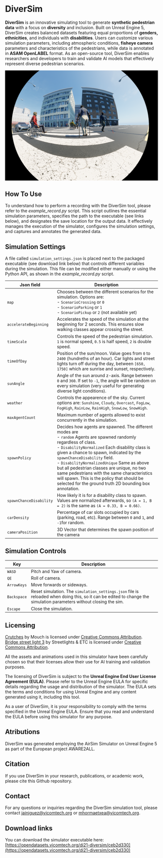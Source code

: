 # DiverSim

**DiverSim** is an innovative simulating tool to generate **synthetic pedestrian data** with a focus on **diversity** and inclusion. Built on Unreal Engine 5, DiverSim creates balanced datasets featuring equal proportions of **genders, ethnicities**, and individuals with **disabilities**. Users can customize various simulation parameters, including atmospheric conditions, **fisheye camera** parameters and characteristics of the pedestrians, while data is annotated in **ASAM OpenLABEL** format. As an open-source tool, DiverSim enables researchers and developers to train and validate AI models that effectively represent diverse pedestrian scenarios.

![DiverSim fisheye camera capture, showing pedestrians of different characteristics](./images/fisheye_capture.png "DiverSim fisheye camera capture")

## How To Use
To understand how to perform a recording with the DiverSim tool, please refer to the *example_record.py* script. This script outlines the essential simulation parameters, specifies the path to the executable (see links below), and designates the save location for the output data. It effectively manages the execution of the simulator, configures the simulation settings, and captures and annotates the generated data.

## Simulation Settings

A file called `simulation_settings.json` is placed next to the packaged executable (see download link below) that controls different variables during the simulation. This file can be modified either manually or using the Python API, as shown in the *example_record.py* script.

| Json field | Description |
| --- | --- | 
| `map` | Chooses between the different scenarios for the simulation. Options are:  <br /> - `ScenarioCrossing` or `0` <br /> - `ScenarioParking` or `1` <br /> - `ScenarioPickup` or `2` (not available yet)|  
| `accelerateBeginning` | Accelerates the speed of the simulation at the beginning for 2 seconds. This ensures slow walking classes appear crossing the street. | 
| `timeScale` | Controls the speed of the pedestrian simulation. `1` is normal speed, `0.5` is half speed, `2` is double speed.| 
| `timeOfDay` | Position of the sun/moon. Value goes from `0` to `2400` (hundreths of an hour). Car lights and street lights turn off during the day, between `[650, 1750]` which are sunrise and sunset, respectively. |
| `sunAngle` | Angle of the sun around z-axis. Range between `0` and `360`. If set to `-1`, the angle will be random on every simulation (very useful for generating diverse light conditions). |
| `weather` | Controls the appearence of the sky. Current options are: `Sunshine`, `Cloudy`, `Overcast`, `FogLow`, `FogHigh`, `RainLow`, `RainHigh`, `SnowLow`, `SnowHigh`.  |
| `maxAgentCount` | Maximum number of agents allowed to exist concurrently in the simulation. |
| `spawnPolicy` | Decides how agents are spawned. The different modes are <br /> - `random` Agents are spawned randomly regardless of class. <br /> - `DisabilityNormalized` Each disability class is given a chance to spawn, indicated by the `spawnChanceDisability` field. <br /> - `DisabilityNormalizedUnique` Same as above but all pedestrian classes are unique, no two same pedestrians with the same characteristics will spawn. This is the policy that should be selected for the ground truth 2D bounding box annotation.|
| `spawnChanceDisability` | How likely it is for a disability class to spawn. <br /> Values are normalized afterwards, so `(A = 1, B = 2)` is the same as `(A = 0.33, B = 0.66)`. |
| `carDensity` | Percentage of car slots occupied by cars (parking, road, etc). Range between `0` and `1`, and `-1`for random. |
| `cameraPosition` | 3D Vector that determines the spawn position of the camera |


## Simulation Controls

| Key | Description |
| --- | --- |
`WASD` | Pitch and Yaw of camera.
`QE` | Roll of camera.
`ArrowKeys` | Move forwards or sideways.
`Backspace` | Reset simulation. The `simulation_settings.json` file is reloaded when doing this, so it can be edited to change the simulation parameters without closing the sim.
`Escape` | Close the simulation.

## Licensing
[Crutches](https://skfb.ly/6WMZr) by Mouch is licensed under [Creative Commons Attribution](http://creativecommons.org/licenses/by/4.0/).   
[Bridge street light 3](https://skfb.ly/oxpWT) by Streetlights & ETC is licensed under [Creative Commons Attribution](http://creativecommons.org/licenses/by/4.0/).

All the assets and animations used in this simulator have been carefully chosen so that their licenses allow their use for AI training and validation purposes.

The licensing of DiverSim is subject to the **Unreal Engine End User License Agreement (EULA)**. Please refer to the Unreal Engine EULA for specific details regarding the usage and distribution of the simulator. The EULA sets the terms and conditions for using Unreal Engine and any content generated using it, including this tool.

As a user of DiverSim, it is your responsibility to comply with the terms specified in the Unreal Engine EULA. Ensure that you read and understand the EULA before using this simulator for any purpose.

## Atributions
DiverSim was generated employing the AirSim Simulator on Unreal Engine 5 as part of the European project AWARE2ALL.

## Citation
If you use DiverSim in your research, publications, or academic work, please cite this Github repository.

## Contact
For any questions or inquiries regarding the DiverSim simulation tool, please contact jainiguez@vicomtech.org or mhormaetxea@vicomtech.org.

## Download links
You can download the simulator executable here:
[https://opendatasets.vicomtech.org/di21-diversim/ceb2d330](https://opendatasets.vicomtech.org/di21-diversim/ceb2d330)
